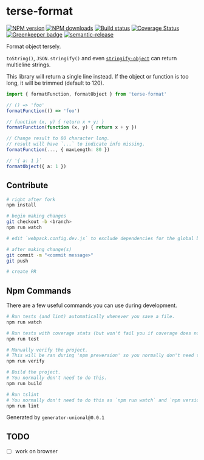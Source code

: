 # terse-format

[![NPM version][npm-image]][npm-url]
[![NPM downloads][downloads-image]][downloads-url]
[![Build status][travis-image]][travis-url]
[![Coverage Status][coveralls-image]][coveralls-url]
[![Greenkeeper badge](https://badges.greenkeeper.io/unional/terse-format.svg)](https://greenkeeper.io/)
[![semantic-release](https://img.shields.io/badge/%20%20%F0%9F%93%A6%F0%9F%9A%80-semantic--release-e10079.svg)](https://github.com/semantic-release/semantic-release)

Format object tersely.

`toString()`, `JSON.stringify()` and even [`stringify-object`](https://github.com/yeoman/stringify-object) can return multieline strings.

This library will return a single line instead.
If the object or function is too long, it will be trimmed (default to 120).

```ts
import { formatFunction, formatObject } from 'terse-format'

// () => 'foo'
formatFunction(() => 'foo')

// function (x, y) { return x + y; }
formatFunction(function (x, y) { return x + y })

// Change result to 80 character long.
// result will have `...` to indicate info missing.
formatFunction(..., { maxLength: 80 })

// '{ a: 1 }`
formatObject({ a: 1 })
```

## Contribute

```sh
# right after fork
npm install

# begin making changes
git checkout -b <branch>
npm run watch

# edit `webpack.config.dev.js` to exclude dependencies for the global build.

# after making change(s)
git commit -m "<commit message>"
git push

# create PR
```

## Npm Commands

There are a few useful commands you can use during development.

```sh
# Run tests (and lint) automatically whenever you save a file.
npm run watch

# Run tests with coverage stats (but won't fail you if coverage does not meet criteria)
npm run test

# Manually verify the project.
# This will be ran during 'npm preversion' so you normally don't need to run this yourself.
npm run verify

# Build the project.
# You normally don't need to do this.
npm run build

# Run tslint
# You normally don't need to do this as `npm run watch` and `npm version` will automatically run lint for you.
npm run lint
```

Generated by `generator-unional@0.0.1`

## TODO

- [ ] work on browser

[npm-image]: https://img.shields.io/npm/v/terse-format.svg?style=flat
[npm-url]: https://npmjs.org/package/terse-format
[downloads-image]: https://img.shields.io/npm/dm/terse-format.svg?style=flat
[downloads-url]: https://npmjs.org/package/terse-format
[travis-image]: https://img.shields.io/travis/unional/terse-format/master.svg?style=flat
[travis-url]: https://travis-ci.org/unional/terse-format?branch=master
[coveralls-image]: https://coveralls.io/repos/github/unional/terse-format/badge.svg
[coveralls-url]: https://coveralls.io/github/unional/terse-format
